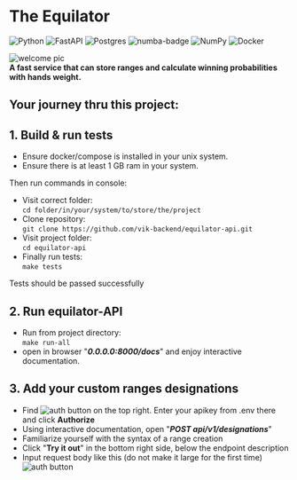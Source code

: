 # The Equilator

![Python](https://img.shields.io/badge/python-3670A0?style=for-the-badge&logo=python&logoColor=ffdd54)
![FastAPI](https://img.shields.io/badge/FastAPI-005571?style=for-the-badge&logo=fastapi)
![Postgres](https://img.shields.io/badge/postgres-%23316192.svg?style=for-the-badge&logo=postgresql&logoColor=white)
![numba-badge](https://github.com/vik-backend/equilator-api/blob/readme-edition/static/numba_grey_small.jpg?raw=true) 
![NumPy](https://img.shields.io/badge/numpy-%23013243.svg?style=for-the-badge&logo=numpy&logoColor=white)
![Docker](https://img.shields.io/badge/docker-%230db7ed.svg?style=for-the-badge&logo=docker&logoColor=white)

![welcome pic](https://github.com/vik-backend/equilator-api/blob/readme-edition/static/shouldIwin.jpg?raw=true)  
**A fast service that can store ranges and calculate winning probabilities with hands weight.**

## Your journey thru this project:
## 1. Build & run tests
 - Ensure docker/compose is installed in your unix system.  
 - Ensure there is at least 1 GB ram in your system.  
  
  Then run commands in console:
 - Visit correct folder:  
  `cd folder/in/your/system/to/store/the/project`  
 - Clone repository:  
  `git clone https://github.com/vik-backend/equilator-api.git`  
 - Visit project folder:  
  `cd equilator-api`  
 - Finally run tests:  
  `make tests`  

  Tests should be passed successfully

## 2. Run equilator-API 
 - Run from project directory:  
  `make run-all`  
 - open in browser "***0.0.0.0:8000/docs***"  and enjoy interactive documentation.

## 3. Add your custom ranges designations
 - Find ![auth button](https://github.com/vik-backend/equilator-api/blob/readme-edition/static/authorize_button.png?raw=true) on the top right. Enter your apikey from .env there and click **Authorize**
 - Using interactive documentation, open "***POST api/v1/designations***"
 - Familiarize yourself with the syntax of a range creation
 - Click "**Try it out**" in the bottom right side, below the endpoint description
 - Input request body like this (do not make it large for the first time)
    ![auth button](https://github.com/vik-backend/equilator-api/blob/readme-edition/static/post_designation_body.png?raw=true)

